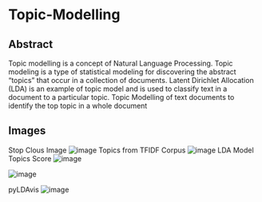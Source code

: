 # Topic-Modelling

## Abstract
Topic modelling is a concept of Natural Language Processing. Topic modeling is a type of statistical modeling for discovering the abstract “topics” that occur in a collection of documents. Latent Dirichlet Allocation (LDA) is an example of topic model and is used to classify text in a document to a particular topic. Topic Modelling of text documents to identify the top topic in a whole document

## Images
Stop Clous Image
![image](https://user-images.githubusercontent.com/59364581/125745728-23c26238-e1cd-4fa8-8626-61543a5397ec.png)
Topics from TFIDF Corpus
![image](https://user-images.githubusercontent.com/59364581/125745806-db030c33-f930-4bab-9f5a-cddc4d0698af.png)
LDA Model Topics Score
![image](https://user-images.githubusercontent.com/59364581/125745837-cbac03b7-fdc9-4e55-8e11-1859b2f0f827.png)

![image](https://user-images.githubusercontent.com/59364581/125745954-3d8fdcc5-ef26-4595-a93f-9583040a5ad8.png)

pyLDAvis
![image](https://user-images.githubusercontent.com/59364581/125746029-eb26d4c4-ab05-482e-af6e-23c67c342e1d.png)
